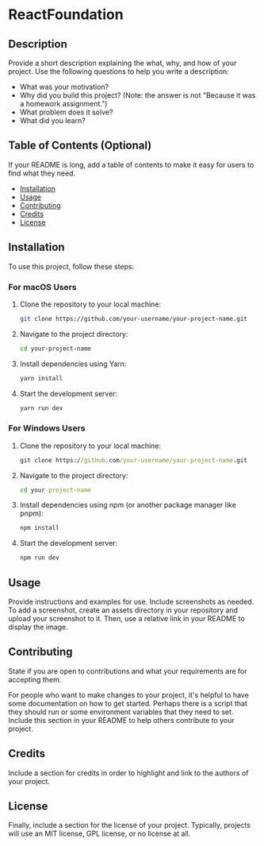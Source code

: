 # ReactFoundation

## Description

Provide a short description explaining the what, why, and how of your project. Use the following questions to help you write a description:
- What was your motivation?
- Why did you build this project? (Note: the answer is not "Because it was a homework assignment.")
- What problem does it solve?
- What did you learn?

## Table of Contents (Optional)

If your README is long, add a table of contents to make it easy for users to find what they need.
- [Installation](#installation)
- [Usage](#usage)
- [Contributing](#contributing)
- [Credits](#credits)
- [License](#license)

## Installation

To use this project, follow these steps:

### For macOS Users

1. Clone the repository to your local machine:
   ```bash
   git clone https://github.com/your-username/your-project-name.git
   ```

2. Navigate to the project directory:
   ```bash
   cd your-project-name
   ```

3. Install dependencies using Yarn:
   ```bash
   yarn install
   ```

4. Start the development server:
   ```bash
   yarn run dev
   ```

### For Windows Users

1. Clone the repository to your local machine:
   ```cmd
   git clone https://github.com/your-username/your-project-name.git
   ```

2. Navigate to the project directory:
   ```cmd
   cd your-project-name
   ```

3. Install dependencies using npm (or another package manager like pnpm):
   ```cmd
   npm install
   ```

4. Start the development server:
   ```cmd
   npm run dev
   ```

## Usage

Provide instructions and examples for use. Include screenshots as needed. To add a screenshot, create an assets directory in your repository and upload your screenshot to it. Then, use a relative link in your README to display the image.

## Contributing

State if you are open to contributions and what your requirements are for accepting them.

For people who want to make changes to your project, it's helpful to have some documentation on how to get started. Perhaps there is a script that they should run or some environment variables that they need to set. Include this section in your README to help others contribute to your project.

## Credits

Include a section for credits in order to highlight and link to the authors of your project.

## License

Finally, include a section for the license of your project. Typically, projects will use an MIT license, GPL license, or no license at all.
